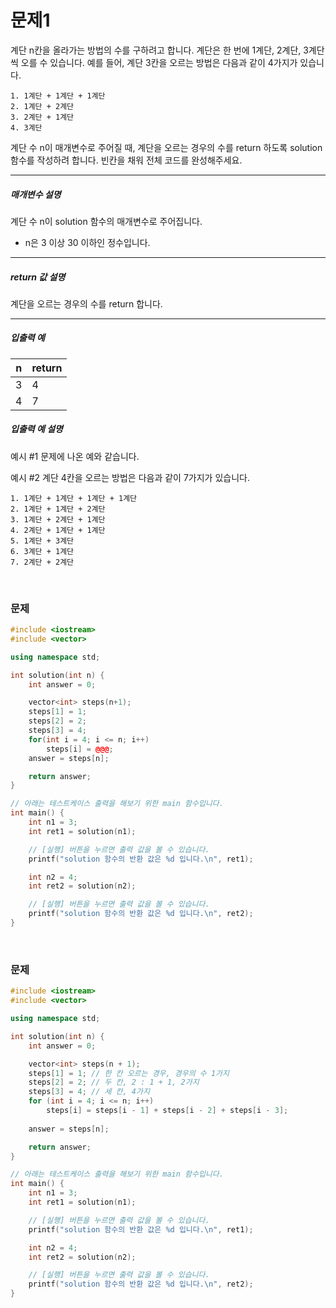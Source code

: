 # 문제1
계단 n칸을 올라가는 방법의 수를 구하려고 합니다. 계단은 한 번에 1계단, 2계단, 3계단씩 오를 수 있습니다.
예를 들어, 계단 3칸을 오르는 방법은 다음과 같이 4가지가 있습니다.

```
1. 1계단 + 1계단 + 1계단
2. 1계단 + 2계단
3. 2계단 + 1계단
4. 3계단
```

계단 수 n이 매개변수로 주어질 때, 계단을 오르는 경우의 수를 return 하도록 solution 함수를 작성하려 합니다. 빈칸을 채워 전체 코드를 완성해주세요.

---
##### 매개변수 설명

계단 수 n이 solution 함수의 매개변수로 주어집니다.
* n은 3 이상 30 이하인 정수입니다.

---
##### return 값 설명

계단을 오르는 경우의 수를 return 합니다.

---
##### 입출력 예

| n | return |
|---|--------|
| 3 | 4  	|
| 4 | 7  	|

##### 입출력 예 설명
예시 #1
문제에 나온 예와 같습니다.

예시 #2
계단 4칸을 오르는 방법은 다음과 같이 7가지가 있습니다.

```
1. 1계단 + 1계단 + 1계단 + 1계단
2. 1계단 + 1계단 + 2계단
3. 1계단 + 2계단 + 1계단
4. 2계단 + 1계단 + 1계단
5. 1계단 + 3계단
6. 3계단 + 1계단
7. 2계단 + 2계단
```

<br>

### 문제

```cpp
#include <iostream>
#include <vector>

using namespace std;

int solution(int n) {
	int answer = 0;

	vector<int> steps(n+1);
	steps[1] = 1;
	steps[2] = 2;
	steps[3] = 4;
	for(int i = 4; i <= n; i++)
		steps[i] = @@@;
	answer = steps[n];

	return answer;
}

// 아래는 테스트케이스 출력을 해보기 위한 main 함수입니다.
int main() {
	int n1 = 3;
	int ret1 = solution(n1);

	// [실행] 버튼을 누르면 출력 값을 볼 수 있습니다.
	printf("solution 함수의 반환 값은 %d 입니다.\n", ret1);

	int n2 = 4;
	int ret2 = solution(n2);

	// [실행] 버튼을 누르면 출력 값을 볼 수 있습니다.
	printf("solution 함수의 반환 값은 %d 입니다.\n", ret2);
}
```
<br>

### 문제
```cpp
#include <iostream>
#include <vector>

using namespace std;

int solution(int n) {
	int answer = 0;

	vector<int> steps(n + 1);
	steps[1] = 1; // 한 칸 오르는 경우, 경우의 수 1가지 
	steps[2] = 2; // 두 칸, 2 : 1 + 1, 2가지
	steps[3] = 4; // 세 칸, 4가지 
	for (int i = 4; i <= n; i++)
		steps[i] = steps[i - 1] + steps[i - 2] + steps[i - 3];
	
	answer = steps[n];

	return answer;
}

// 아래는 테스트케이스 출력을 해보기 위한 main 함수입니다.
int main() {
	int n1 = 3;
	int ret1 = solution(n1);

	// [실행] 버튼을 누르면 출력 값을 볼 수 있습니다.
	printf("solution 함수의 반환 값은 %d 입니다.\n", ret1);

	int n2 = 4;
	int ret2 = solution(n2);

	// [실행] 버튼을 누르면 출력 값을 볼 수 있습니다.
	printf("solution 함수의 반환 값은 %d 입니다.\n", ret2);
}
```
